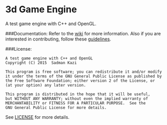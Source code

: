 # 3d Game Engine
A test game engine with C++ and OpenGL.

###Documentation:
Refer to the [wiki](https://github.com/sadmansk/GameEngine/wiki) for more information. Also if you are interested in contributing, follow these [guidelines](https://github.com/sadmansk/GameEngine/wiki/Contributing-to-the-Wiki).

###License:
```
A test game engine with C++ and OpenGL
Copyright (C) 2015  Sadman Kazi

This program is free software; you can redistribute it and/or modify
it under the terms of the GNU General Public License as published by
the Free Software Foundation; either version 2 of the License, or
(at your option) any later version.

This program is distributed in the hope that it will be useful,
but WITHOUT ANY WARRANTY; without even the implied warranty of
MERCHANTABILITY or FITNESS FOR A PARTICULAR PURPOSE.  See the
GNU General Public License for more details.
```
See [LICENSE](https://raw.githubusercontent.com/sadmansk/GameEngine/master/LICENSE) for more details.
